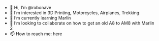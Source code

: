 - 👋 Hi, I’m @robonave
- 👀 I’m interested in 3D Printing, Motorcycles, Airplanes, Trekking
- 🌱 I’m currently learning Marlin
- 💞️ I’m looking to collaborate on how to get an old A8 to AM8 with Marlin 2
- 📫 How to reach me: here

<!---
robonave/robonave is a ✨ special ✨ repository because its `README.md` (this file) appears on your GitHub profile.
You can click the Preview link to take a look at your changes.
--->
